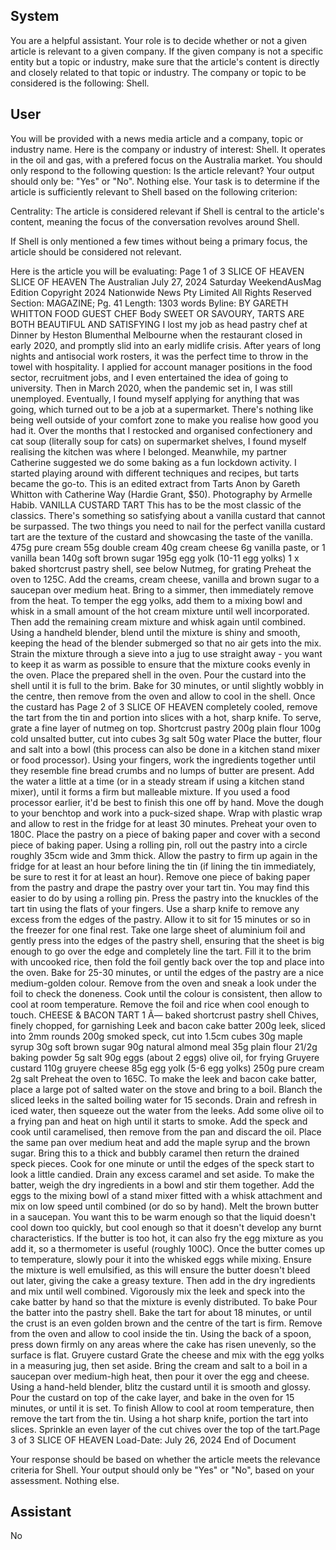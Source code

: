 ## System

You are a helpful assistant. Your role is to decide whether or not a given article is relevant to a given company. If the given company is not a specific entity but a topic or industry, make sure that the article's content is directly and closely related to that topic or industry. The company or topic to be considered is the following: Shell.

## User


You will be provided with a news media article and a company, topic or industry name. Here is the company or industry of interest: Shell. It operates in the oil and gas, with a prefered focus on the Australia market. You should only respond to the following question: Is the article relevant? Your output should only be: "Yes" or "No". Nothing else. Your task is to determine if the article is sufficiently relevant to Shell based on the following criterion:

Centrality: The article is considered relevant if Shell is central to the article's content, meaning the focus of the conversation revolves around Shell.

If Shell is only mentioned a few times without being a primary focus, the article should be considered not relevant.

Here is the article you will be evaluating: Page 1 of 3
SLICE OF HEAVEN
SLICE OF HEAVEN
The Australian
July 27, 2024 Saturday
WeekendAusMag Edition
Copyright 2024 Nationwide News Pty Limited All Rights Reserved
Section: MAGAZINE; Pg. 41
Length: 1303 words
Byline: BY GARETH WHITTON FOOD GUEST CHEF
Body
SWEET OR SAVOURY, TARTS ARE BOTH BEAUTIFUL AND SATISFYING I lost my job as head pastry chef at 
Dinner by Heston Blumenthal Melbourne when the restaurant closed in early 2020, and promptly slid into an early 
midlife crisis. After years of long nights and antisocial work rosters, it was the perfect time to throw in the towel with 
hospitality. I applied for account manager positions in the food sector, recruitment jobs, and I even entertained the 
idea of going to university. Then in March 2020, when the pandemic set in, I was still unemployed. Eventually, I 
found myself applying for anything that was going, which turned out to be a job at a supermarket. There's nothing 
like being well outside of your comfort zone to make you realise how good you had it. Over the months that I 
restocked and organised confectionery and cat soup (literally soup for cats) on supermarket shelves, I found myself 
realising the kitchen was where I belonged. Meanwhile, my partner Catherine suggested we do some baking as a 
fun lockdown activity. I started playing around with different techniques and recipes, but tarts became the go-to.
This is an edited extract from Tarts Anon by Gareth Whitton with Catherine Way (Hardie Grant, $50). Photography 
by Armelle Habib.
VANILLA CUSTARD TART This has to be the most classic of the classics. There's something so satisfying about a 
vanilla custard that cannot be surpassed. The two things you need to nail for the perfect vanilla custard tart are the 
texture of the custard and showcasing the taste of the vanilla.
475g pure cream 55g double cream 40g cream cheese 6g vanilla paste, or 1 vanilla bean 140g soft brown sugar 
195g egg yolk (10-11 egg yolks) 1 x baked shortcrust pastry shell, see below Nutmeg, for grating Preheat the oven 
to 125C. Add the creams, cream cheese, vanilla and brown sugar to a saucepan over medium heat. Bring to a 
simmer, then immediately remove from the heat. To temper the egg yolks, add them to a mixing bowl and whisk in 
a small amount of the hot cream mixture until well incorporated. Then add the remaining cream mixture and whisk 
again until combined. Using a handheld blender, blend until the mixture is shiny and smooth, keeping the head of 
the blender submerged so that no air gets into the mix. Strain the mixture through a sieve into a jug to use straight 
away - you want to keep it as warm as possible to ensure that the mixture cooks evenly in the oven. Place the 
prepared shell in the oven. Pour the custard into the shell until it is full to the brim. Bake for 30 minutes, or until 
slightly wobbly in the centre, then remove from the oven and allow to cool in the shell. Once the custard has 
Page 2 of 3
SLICE OF HEAVEN
completely cooled, remove the tart from the tin and portion into slices with a hot, sharp knife. To serve, grate a fine 
layer of nutmeg on top.
Shortcrust pastry 200g plain flour 100g cold unsalted butter, cut into cubes 3g salt 50g water Place the butter, flour 
and salt into a bowl (this process can also be done in a kitchen stand mixer or food processor). Using your fingers, 
work the ingredients together until they resemble fine bread crumbs and no lumps of butter are present. Add the 
water a little at a time (or in a steady stream if using a kitchen stand mixer), until it forms a firm but malleable 
mixture. If you used a food processor earlier, it'd be best to finish this one off by hand. Move the dough to your 
benchtop and work into a puck-sized shape. Wrap with plastic wrap and allow to rest in the fridge for at least 30 
minutes. Preheat your oven to 180C. Place the pastry on a piece of baking paper and cover with a second piece of 
baking paper. Using a rolling pin, roll out the pastry into a circle roughly 35cm wide and 3mm thick. Allow the pastry 
to firm up again in the fridge for at least an hour before lining the tin (if lining the tin immediately, be sure to rest it 
for at least an hour). Remove one piece of baking paper from the pastry and drape the pastry over your tart tin. You 
may find this easier to do by using a rolling pin. Press the pastry into the knuckles of the tart tin using the flats of 
your fingers. Use a sharp knife to remove any excess from the edges of the pastry. Allow it to sit for 15 minutes or 
so in the freezer for one final rest. Take one large sheet of aluminium foil and gently press into the edges of the 
pastry shell, ensuring that the sheet is big enough to go over the edge and completely line the tart. Fill it to the brim 
with uncooked rice, then fold the foil gently back over the top and place into the oven. Bake for 25-30 minutes, or 
until the edges of the pastry are a nice medium-golden colour. Remove from the oven and sneak a look under the 
foil to check the doneness. Cook until the colour is consistent, then allow to cool at room temperature. Remove the 
foil and rice when cool enough to touch.
CHEESE & BACON TART 1 Ã— baked shortcrust pastry shell Chives, finely chopped, for garnishing Leek and 
bacon cake batter 200g leek, sliced into 2mm rounds 200g smoked speck, cut into 1.5cm cubes 30g maple syrup 
30g soft brown sugar 90g natural almond meal 35g plain flour 21/2g baking powder 5g salt 90g eggs (about 2 eggs) 
olive oil, for frying Gruyere custard 110g gruyere cheese 85g egg yolk (5-6 egg yolks) 250g pure cream 2g salt 
Preheat the oven to 165C. To make the leek and bacon cake batter, place a large pot of salted water on the stove 
and bring to a boil. Blanch the sliced leeks in the salted boiling water for 15 seconds. Drain and refresh in iced 
water, then squeeze out the water from the leeks. Add some olive oil to a frying pan and heat on high until it starts 
to smoke. Add the speck and cook until caramelised, then remove from the pan and discard the oil. Place the same 
pan over medium heat and add the maple syrup and the brown sugar. Bring this to a thick and bubbly caramel then 
return the drained speck pieces. Cook for one minute or until the edges of the speck start to look a little candied. 
Drain any excess caramel and set aside. To make the batter, weigh the dry ingredients in a bowl and stir them 
together. Add the eggs to the mixing bowl of a stand mixer fitted with a whisk attachment and mix on low speed until 
combined (or do so by hand). Melt the brown butter in a saucepan. You want this to be warm enough so that the 
liquid doesn't cool down too quickly, but cool enough so that it doesn't develop any burnt characteristics. If the 
butter is too hot, it can also fry the egg mixture as you add it, so a thermometer is useful (roughly 100C). Once the 
butter comes up to temperature, slowly pour it into the whisked eggs while mixing. Ensure the mixture is well 
emulsified, as this will ensure the butter doesn't bleed out later, giving the cake a greasy texture. Then add in the 
dry ingredients and mix until well combined. Vigorously mix the leek and speck into the cake batter by hand so that 
the mixture is evenly distributed.
To bake Pour the batter into the pastry shell. Bake the tart for about 18 minutes, or until the crust is an even golden 
brown and the centre of the tart is firm. Remove from the oven and allow to cool inside the tin. Using the back of a 
spoon, press down firmly on any areas where the cake has risen unevenly, so the surface is flat.
Gruyere custard Grate the cheese and mix with the egg yolks in a measuring jug, then set aside. Bring the cream 
and salt to a boil in a saucepan over medium-high heat, then pour it over the egg and cheese. Using a hand-held 
blender, blitz the custard until it is smooth and glossy. Pour the custard on top of the cake layer, and bake in the 
oven for 15 minutes, or until it is set.
To finish Allow to cool at room temperature, then remove the tart from the tin. Using a hot sharp knife, portion the 
tart into slices. Sprinkle an even layer of the cut chives over the top of the tart.Page 3 of 3
SLICE OF HEAVEN
Load-Date: July 26, 2024
End of Document

Your response should be based on whether the article meets the relevance criteria for Shell.
Your output should only be "Yes" or "No", based on your assessment. Nothing else.
            

## Assistant

No

